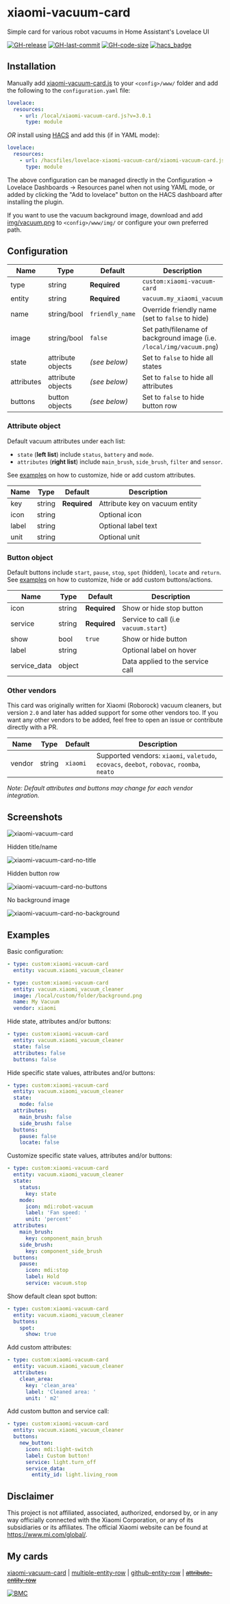 # xiaomi-vacuum-card

Simple card for various robot vacuums in Home Assistant's Lovelace UI

[![GH-release](https://img.shields.io/badge/version-3.0.1-red.svg?style=flat-square)](https://raw.githubusercontent.com/benct/lovelace-xiaomi-vacuum-card/master/xiaomi-vacuum-card.js)
[![GH-last-commit](https://img.shields.io/github/last-commit/benct/lovelace-xiaomi-vacuum-card.svg?style=flat-square)](https://github.com/benct/lovelace-xiaomi-vacuum-card/commits/master)
[![GH-code-size](https://img.shields.io/github/languages/code-size/benct/lovelace-xiaomi-vacuum-card.svg?style=flat-square)](https://github.com/benct/lovelace-xiaomi-vacuum-card)
[![hacs_badge](https://img.shields.io/badge/HACS-Default-orange.svg?style=flat-square)](https://github.com/hacs)

## Installation

Manually add [xiaomi-vacuum-card.js](https://raw.githubusercontent.com/benct/lovelace-xiaomi-vacuum-card/master/xiaomi-vacuum-card.js)
to your `<config>/www/` folder and add the following to the `configuration.yaml` file:
```yaml
lovelace:
  resources:
    - url: /local/xiaomi-vacuum-card.js?v=3.0.1
      type: module
```

_OR_ install using [HACS](https://hacs.xyz/) and add this (if in YAML mode):
```yaml
lovelace:
  resources:
    - url: /hacsfiles/lovelace-xiaomi-vacuum-card/xiaomi-vacuum-card.js
      type: module
```

The above configuration can be managed directly in the Configuration -> Lovelace Dashboards -> Resources panel when not using YAML mode,
or added by clicking the "Add to lovelace" button on the HACS dashboard after installing the plugin.

If you want to use the vacuum background image, download and add
[img/vacuum.png](https://raw.githubusercontent.com/benct/lovelace-xiaomi-vacuum-card/master/img/vacuum.png)
to `<config>/www/img/` or configure your own preferred path.

## Configuration

| Name | Type | Default | Description
| ---- | ---- | ------- | -----------
| type | string | **Required** | `custom:xiaomi-vacuum-card`
| entity | string | **Required** | `vacuum.my_xiaomi_vacuum`
| name | string/bool | `friendly_name` | Override friendly name (set to `false` to hide)
| image | string/bool | `false` | Set path/filename of background image (i.e. `/local/img/vacuum.png`)
| state | attribute objects | *(see below)* | Set to `false` to hide all states
| attributes | attribute objects | *(see below)* | Set to `false` to hide all attributes
| buttons | button objects | *(see below)* | Set to `false` to hide button row

### Attribute object

Default vacuum attributes under each list:
- `state` (**left list**) include `status`, `battery` and `mode`.
- `attributes` (**right list**) include `main_brush`, `side_brush`, `filter` and `sensor`.

See [examples](#examples) on how to customize, hide or add custom attributes.

| Name | Type | Default | Description
| ---- | ---- | ------- | -----------
| key | string | **Required** | Attribute key on vacuum entity
| icon | string | | Optional icon
| label | string | | Optional label text
| unit | string | | Optional unit

### Button object

Default buttons include `start`, `pause`, `stop`, `spot` (hidden), `locate` and `return`.
See [examples](#examples) on how to customize, hide or add custom buttons/actions.

| Name | Type | Default | Description
| ---- | ---- | ------- | -----------
| icon | string | **Required** | Show or hide stop button
| service | string | **Required** | Service to call (i.e `vacuum.start`)
| show | bool | `true` | Show or hide button
| label | string | | Optional label on hover
| service_data | object | | Data applied to the service call

### Other vendors

This card was originally written for Xiaomi (Roborock) vacuum cleaners, but version `2.0` and later has added support for some other vendors too.
If you want any other vendors to be added, feel free to open an issue or contribute directly with a PR.

| Name | Type | Default | Description
| ---- | ---- | ------- | -----------
| vendor | string | `xiaomi` | Supported vendors: `xiaomi`, `valetudo`, `ecovacs`, `deebot`, `robovac`, `roomba`, `neato`

*Note: Default attributes and buttons may change for each vendor integration.*

## Screenshots

![xiaomi-vacuum-card](https://raw.githubusercontent.com/benct/lovelace-xiaomi-vacuum-card/master/examples/default.png)

Hidden title/name

![xiaomi-vacuum-card-no-title](https://raw.githubusercontent.com/benct/lovelace-xiaomi-vacuum-card/master/examples/no-title.png)

Hidden button row

![xiaomi-vacuum-card-no-buttons](https://raw.githubusercontent.com/benct/lovelace-xiaomi-vacuum-card/master/examples/no-buttons.png)

No background image

![xiaomi-vacuum-card-no-background](https://raw.githubusercontent.com/benct/lovelace-xiaomi-vacuum-card/master/examples/no-background.png)

## Examples

Basic configuration:
```yaml
- type: custom:xiaomi-vacuum-card
  entity: vacuum.xiaomi_vacuum_cleaner
```

```yaml
- type: custom:xiaomi-vacuum-card
  entity: vacuum.xiaomi_vacuum_cleaner
  image: /local/custom/folder/background.png
  name: My Vacuum
  vendor: xiaomi
```

Hide state, attributes and/or buttons:
```yaml
- type: custom:xiaomi-vacuum-card
  entity: vacuum.xiaomi_vacuum_cleaner
  state: false
  attributes: false
  buttons: false
```

Hide specific state values, attributes and/or buttons:
```yaml
- type: custom:xiaomi-vacuum-card
  entity: vacuum.xiaomi_vacuum_cleaner
  state:
    mode: false
  attributes:
    main_brush: false
    side_brush: false
  buttons:
    pause: false
    locate: false
``` 

Customize specific state values, attributes and/or buttons:
```yaml
- type: custom:xiaomi-vacuum-card
  entity: vacuum.xiaomi_vacuum_cleaner
  state:
    status:
      key: state
    mode:
      icon: mdi:robot-vacuum
      label: 'Fan speed: '
      unit: 'percent'
  attributes:
    main_brush:
      key: component_main_brush
    side_brush:
      key: component_side_brush
  buttons:
    pause:
      icon: mdi:stop
      label: Hold
      service: vacuum.stop
```

Show default clean spot button:
```yaml
- type: custom:xiaomi-vacuum-card
  entity: vacuum.xiaomi_vacuum_cleaner
  buttons:
    spot:
      show: true
```

Add custom attributes:
```yaml
- type: custom:xiaomi-vacuum-card
  entity: vacuum.xiaomi_vacuum_cleaner
  attributes:
    clean_area:
      key: 'clean_area'
      label: 'Cleaned area: '
      unit: ' m2'
```

Add custom button and service call:
```yaml
- type: custom:xiaomi-vacuum-card
  entity: vacuum.xiaomi_vacuum_cleaner
  buttons:
    new_button:
      icon: mdi:light-switch
      label: Custom button!
      service: light.turn_off
      service_data:
        entity_id: light.living_room
```

## Disclaimer

This project is not affiliated, associated, authorized, endorsed by, or in any way officially connected with the Xiaomi Corporation,
or any of its subsidiaries or its affiliates. The official Xiaomi website can be found at https://www.mi.com/global/.

## My cards

[xiaomi-vacuum-card](https://github.com/benct/lovelace-xiaomi-vacuum-card) | 
[multiple-entity-row](https://github.com/benct/lovelace-multiple-entity-row) | 
[github-entity-row](https://github.com/benct/lovelace-github-entity-row) | 
[~~attribute-entity-row~~](https://github.com/benct/lovelace-attribute-entity-row)

[![BMC](https://www.buymeacoffee.com/assets/img/custom_images/white_img.png)](https://www.buymeacoff.ee/benct)
